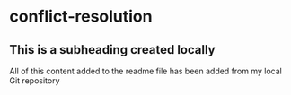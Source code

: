 # conflict-resolution
## This is a subheading created locally
All of this content added to the readme file has been added from my local Git repository
